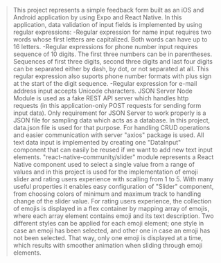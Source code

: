 > This project represents a simple feedback form built as an iOS and Android application by using Expo and React Native.
> In this application, data validation of input fields is implemented by using regular expressions:
> -Regular expression for name input requires two words whose first letters are capitalized. Both words can have up to 16 letters.
> -Regular expressions for phone number input requires sequence of 10 digits. The first three numbers can be in parentheses. Sequences of first three digits, second three digits and last four digits can be separated either by dash, by dot, or not separated at all. This regular expression also suports phone number formats with plus sign at the start of the digit sequence.
> -Regular expression for e-mail address input accepts Unicode characters.
> JSON Server Node Module is used as a fake REST API server which handles http requests (in this application-only POST requests for sending form input data). Only requirement for JSON Server to work properly is a JSON file for sampling data which acts as a database. In this project, data.json file is used for that purpose.
> For handling CRUD operations and easier communication with server "axios" package is used.
> All text data input is implemented by creating one "DataInput" component that can easily be reused if we want to add new text input elements.
> "react-native-community/slider" module represents a React Native component used to select a single value from a range of values and in this project is used for the implementation of emoji slider and rating users experience with scalling from 1 to 5. With many useful properties it enables easy configuration of "Slider" component, from choosing colors of minimum and maximum track to handling change of the slider value.
> For rating users experience, the collection of emojis is displayed in a flex container by mapping array of emojis, where each array element contains emoji and its text description. Two different styles can be applied for each emoji element; one style in case an emoji has been selected, and other one in case an emoji has not been selected. That way, only one emoji is displayed at a time, which results with smoother animation when sliding through emoji elements.

